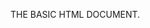 
THE BASIC HTML DOCUMENT.

<!DOCTYPE html>
<html>
<head>
<title></title>
</head>
<body></body>
</html>
	
